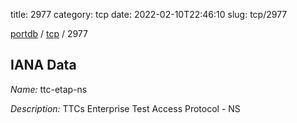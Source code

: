 title: 2977
category: tcp
date: 2022-02-10T22:46:10
slug: tcp/2977

[portdb](/) / [tcp](/category/tcp.html) / 2977


## IANA Data

_Name:_ ttc-etap-ns

_Description:_ TTCs Enterprise Test Access Protocol - NS

